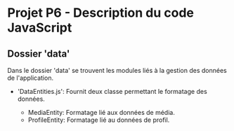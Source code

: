 # Projet P6 - Description du code JavaScript

## Dossier 'data'

Dans le dossier 'data' se trouvent les modules liés à la gestion des données de l'application.

* 'DataEntities.js': Fournit deux classe permettant le formatage des données.

  * MediaEntity: Formatage lié aux données de média.
  * ProfileEntity: Formatage lié au données de profil.
